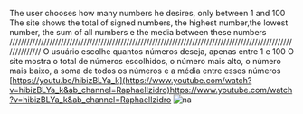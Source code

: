 The user chooses how many numbers he desires, only between 1 and 100
The site shows the total of signed numbers, the highest number,the lowest number, the sum of all numbers e the media between these numbers 
//////////////////////////////////////////////////////////////////////////////////////////////////////////////
O usuário escolhe quantos números deseja, apenas entre 1 e 100
O site mostra o total de números escolhidos, o número mais alto, o número mais baixo, a soma de todos os números e a média entre esses números
[https://youtu.be/hibizBLYa_k](https://www.youtube.com/watch?v=hibizBLYa_k&ab_channel=RaphaelIzidro)https://www.youtube.com/watch?v=hibizBLYa_k&ab_channel=RaphaelIzidro
![na](https://gyazo.com/da4eaa72f170513110c8d1e4952b5471.png)

